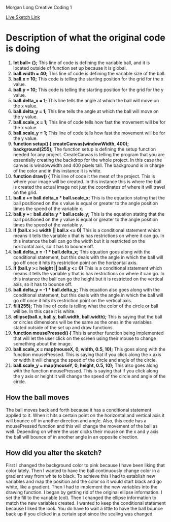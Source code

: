 Morgan Long Creative Coding 1

[Live Sketch Link](file:///C:/Users/mrael/OneDrive/120-work/120-work/HW-7/index.html)

# Description of what the original code is doing

1. **let ball= {};**
  This line of code is defining the variable ball, and it is located outside of function set up because it is global.
2. **ball.width = 40;**
This line of code is defining the variable size of the ball.
3. **ball.x = 10;**
This code is telling the starting position for the grid for the x value.
4. **ball.y = 10;**
This code is telling the starting position for the grid for the y value.
5. **ball.delta_x = 1;**
This line tells the angle at which the ball will move on the x value.
6. **ball.delta_y = 1;**
This line tells the angle at which the ball will move on the y value.
7. **ball.scale_x = 1;**
This line of code tells how fast the movement will be for the x value.
8. **ball.scale_y = 1;**
This line of code tells how fast the movement will be for the y value.
9. **function setup() {
    createCanvas(windowWidth, 400);
    background(255);**
The function setup is defining the setup function needed for any project. CreateCanvas is telling the program that you are essentially creating the backdrop for the whole project. In this case the canvas is windowwidth and 400 pixels tall. The background is in charge of the color and in this instance it is white.
10. **function draw() {**
  This line of code it the meat of the project. This is where your image will be created. In this instance this is where the ball is created the actual image not just the coordinates of where it will travel on the grid.
11. **ball.x += ball.delta_x * ball.scale_x;**
This is the equation stating that the ball positioned on the x value is equal or greater to the angle position times the speed of the variable x.
12. **ball.y += ball.delta_y * ball.scale_y;**
This is the equation stating that the ball positioned on the y value is equal or greater to the angle position times the speed of the variable y.
13. **if (ball.x >= width || ball.x <= 0)**
This is a conditional statement which means it tells the variable x that is has restrictions on where it can go. In this instance the ball can go the width but it is restricted on the horizontal axis, so it has to bounce off.
14. **ball.delta_x = -1 * ball.delta_x;**
This equation goes along with the conditional statement, but this deals with the angle in which the ball will go off once it hits its restriction point on the horizontal axis.
15. **if (ball.y >= height || ball.y <= 0)**
This is a conditional statement which means it tells the variable y that is has restrictions on where it can go. In this instance the ball can go the height but it is restricted on the vertical axis, so it has to bounce off.
16. **ball.delta_y = -1 * ball.delta_y;**
This equation also goes along with the conditional statement, but this deals with the angle in which the ball will go off once it hits its restriction point on the vertical axis.
17. **fill(255);**
This line of code is telling what the color of the circle or ball will be. In this case it is white.
18. **ellipse(ball.x, ball.y, ball.width, ball.width);**
This is saying that the ball or circles dimensions will be the same as the ones in the variables stated outside of the set up and draw functions.
19. **function mousePressed() {**
This is another function being implemented that will let the user click on the screen using their mouse to change something about the image.
20. **ball.scale_x = map(mouseX, 0, width, 0.5, 10);**
This goes along with the function mousePressed. This is saying that if you click along the x axis or width it will change the speed of the circle and angle of the circle.
21. **ball.scale_y = map(mouseY, 0, height, 0.5, 10);**
This also goes along with the function mousePressed. This is saying that if you click along the y axis or height it will change the speed of the circle and angle of the circle.

## How the ball moves
The ball moves back and forth because it has a conditional statement applied to it. When it hits a certain point on the horizontal and vertical axis it will bounce off in another direction and angle. Also, this code has a mousePressed function and this will change the movement of the ball as well. Depending on where the user clicks their mouse on the x and y axis the ball will bounce of in another angle in an opposite direction.


## How did you alter the sketch?
First I changed the background color to pink because I have been liking that color lately. Then I wanted to have the ball continuously change color in a gradient way from white to black. To achieve this I had to establish new variables and map the position and the color so it would start black and go white, like a gradient. Then I had to implement the new variables into the drawing function. I began by getting rid of the original ellipse information. I set the fill to the variable (col). Then I changed the ellipse information to match the new variables created. I wanted to keep the conditional statement because I liked the look. You do have to wait a little to have the ball bounce back up if you clicked in a certain spot since the scaling was changed.
